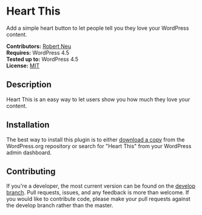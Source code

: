 # Heart This

Add a simple heart button to let people tell you they love your WordPress content.

__Contributors:__ [Robert Neu](https://github.com/robneu)  
__Requires:__ WordPress 4.5  
__Tested up to:__ WordPress 4.5  
__License:__ [MIT](http://wpsitecare.mit-license.org/)  

## Description ##

Heart This is an easy way to let users show you how much they love your content.

## Installation ##

The best way to install this plugin is to either [download a copy](https://wordpress.org/plugins/heart-this/) from the WordPress.org repository or search for "Heart This" from your WordPress admin dashboard.

## Contributing ##

If you're a developer, the most current version can be found on the [develop branch](https://github.com/wpsitecare/heart-this/tree/develop). Pull requests, issues, and any feedback is more than welcome. If you would like to contribute code, please make your pull requests against the develop branch rather than the master.
